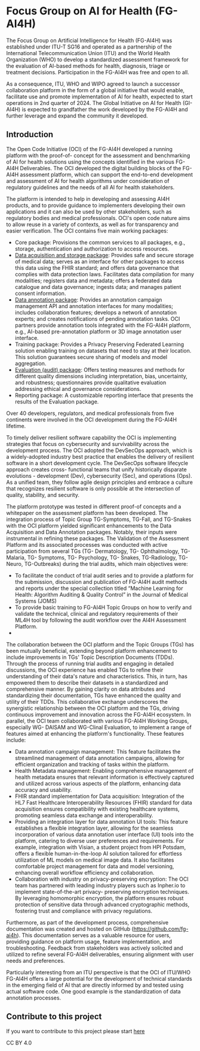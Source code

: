 # Focus Group on AI for Health (FG-AI4H)
The Focus Group on Artificial Intelligence for Health (FG-AI4H) was established under ITU-T
SG16 and operated as a partnership of the International Telecommunication Union (ITU) and the
World Health Organization (WHO) to develop a standardized assessment framework for the
evaluation of AI-based methods for health, diagnosis, triage or treatment decisions. Participation in
the FG-AI4H was free and open to all.

As a consequence, ITU, WHO and WIPO agreed to launch a successor collaboration platform in the
form of a global initiative that would enable, facilitate use and promote implementation of AI for
health, expected to start operations in 2nd quarter of 2024. The Global Initiative on AI for Health
(GI-AI4H) is expected to grandfather the work developed by the FG-AI4H and further leverage and
expand the community it developed.

## Introduction
The Open Code Initiative (OCI) of the FG-AI4H developed a running platform with the proof-of-
concept for the assessment and benchmarking of AI for health solutions using the concepts
identified in the various FG-AI4H Deliverables. The OCI developed the digital building blocks of
the FG-AI4H assessment platform, which can support the end-to-end development and assessment
of AI for health algorithms under consideration of regulatory guidelines and the needs of all AI for
health stakeholders.

The platform is intended to help in developing and assessing AI4H products, and to provide
guidance to implementers developing their own applications and it can also be used by other
stakeholders, such as regulatory bodies and medical professionals. OCI&#39;s open code nature aims to
allow reuse in a variety of contexts, as well as for transparency and easier verification.
The OCI contains five main working packages:
- Core package: Provisions the common services to all packages, e.g., storage, authentication
and authorization to access resources.
- [Data acquisition and storage package](https://github.com/FG-AI4H/Documentation/blob/wikiMaster/Data-Acquisition-Package-(DAP).md): Provides safe and secure storage of medical data;
serves as an interface for other packages to access this data using the FHIR standard; and
offers data governance that complies with data protection laws. Facilitates data compilation
for many modalities; registers data and metadata; offers a federated data catalogue and data
governance; ingests data; and manages patient consent information.
- [Data annotation package](https://github.com/FG-AI4H/annotation-tool/blob/master/README.md): Provides an annotation campaign management API and annotation
interfaces for many modalities; includes collaboration features; develops a network of
annotation experts; and creates notifications of pending annotation tasks. OCI partners
provide annotation tools integrated with the FG-AI4H platform, e.g., AI-based pre-annotation
platform or 3D image annotation user interface.
- Training package: Provides a Privacy Preserving Federated Learning solution enabling
training on datasets that need to stay at their location. This solution guarantees secure sharing
of models and model aggregation.
- [Evaluation (audit) package](https://github.com/FG-AI4H/health-aiaudit-platform/blob/master/README.md): Offers testing measures and methods for different quality
dimensions including interpretation, bias, uncertainty, and robustness; questionnaires provide
qualitative evaluation addressing ethical and governance considerations.
- Reporting package: A customizable reporting interface that presents the results of the
Evaluation package.

Over 40 developers, regulators, and medical professionals from five continents were involved in the
OCI development during the FG-AI4H lifetime.

To timely deliver resilient software capability the OCI is implementing strategies that focus on
cybersecurity and survivability across the development process. The OCI adopted the DevSecOps
approach, which is a widely-adopted industry best practice that enables the delivery of resilient
software in a short development cycle. The DevSecOps software lifecycle approach creates cross-
functional teams that unify historically disparate evolutions - development (Dev), cybersecurity
(Sec), and operations (Ops). As a unified team, they follow agile design principles and embrace a
culture that recognizes resilient software is only possible at the intersection of quality, stability, and
security.

The platform prototype was tested in different proof-of concepts and a whitepaper on the
assessment platform has been developed. The integration process of Topic Group TG-Symptoms,
TG-Fall, and TG-Snakes with the OCI platform yielded significant enhancements to the Data
Acquisition and Data Annotation packages. Notably, their inputs were instrumental in refining these
packages. The Validation of the Assessment Platform and its associated processes was conducted
with active participation from several TGs (TG- Dermatology, TG- Ophthalmology, TG- Malaria,
TG- Symptoms, TG- Psychology, TG- Snakes, TG-Radiology, TG-Neuro, TG-Outbreaks) during
the trial audits, which main objectives were:
- To facilitate the conduct of trial audit series and to provide a platform for the submission,
discussion and publication of FG-AI4H audit methods and reports under the special collection
titled “Machine Learning for Health: Algorithm Auditing &amp; Quality Control” in the Journal of
Medical Systems (JOMS)
- To provide basic training to FG-AI4H Topic Groups on how to verify and validate the
technical, clinical and regulatory requirements of their ML4H tool by following the audit
workflow over the AI4H Assessment Platform.
- 
The collaboration between the OCI platform and the Topic Groups (TGs) has been mutually
beneficial, extending beyond platform enhancement to include improvements in TGs&#39; Topic
Description Documents (TDDs). Through the process of running trial audits and engaging in
detailed discussions, the OCI experience has enabled TGs to refine their understanding of their
data&#39;s nature and characteristics. This, in turn, has empowered them to describe their datasets in a
standardized and comprehensive manner. By gaining clarity on data attributes and standardizing
their documentation, TGs have enhanced the quality and utility of their TDDs. This collaborative
exchange underscores the synergistic relationship between the OCI platform and the TGs, driving
continuous improvement and innovation across the FG-AI4H ecosystem.
In parallel, the OCI team collaborated with various FG-AI4H Working Groups, especially WG-
DAISAM and WG-Clinal Evaluation, to implement a range of features aimed at enhancing the
platform&#39;s functionality. These features include:
- Data annotation campaign management: This feature facilitates the streamlined management
of data annotation campaigns, allowing for efficient organization and tracking of tasks within
the platform.
- Health Metadata management: Enabling comprehensive management of health metadata
ensures that relevant information is effectively captured and utilized across various aspects of
the platform, enhancing data accuracy and usability.
- FHIR standard implementation for Data acquisition: Integration of the HL7 Fast Healthcare
Interoperability Resources (FHIR) standard for data acquisition ensures compatibility with
existing healthcare systems, promoting seamless data exchange and interoperability.
- Providing an integration layer for data annotation UI tools: This feature establishes a flexible
integration layer, allowing for the seamless incorporation of various data annotation user
interface (UI) tools into the platform, catering to diverse user preferences and requirements.
For example, integration with Visian, a student project from HPI Potsdam, offers a flexible
human-in-the-loop AI solution tailored for effortless utilization of ML models on medical
image data. It also facilitates comfortable project management for data and model versioning,
enhancing overall workflow efficiency and collaboration.
- Collaboration with industry on privacy-preserving encryption: The OCI team has partnered
with leading industry players such as Inpher.io to implement state-of-the-art privacy-
preserving encryption techniques. By leveraging homomorphic encryption, the platform
ensures robust protection of sensitive data through advanced cryptographic methods, fostering
trust and compliance with privacy regulations.

Furthermore, as part of the development process, comprehensive documentation was created and
hosted on GitHub (https://github.com/fg-ai4h). This documentation serves as a valuable resource
for users, providing guidance on platform usage, feature implementation, and troubleshooting.
Feedback from stakeholders was actively solicited and utilized to refine several FG-AI4H
deliverables, ensuring alignment with user needs and preferences.

Particularly interesting from an ITU perspective is that the OCI of ITU/WHO FG-AI4H offers a
large potential for the development of technical standards in the emerging field of AI that are
directly informed by and tested using actual software code. One good example is the
standardization of data annotation processes.

## Contribute to this project
If you want to contribute to this project please start [here](https://github.com/FG-AI4H/Documentation/tree/wikiMaster/Onboarding)

CC BY 4.0
